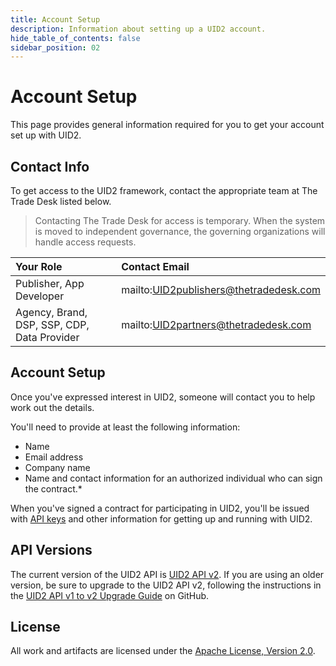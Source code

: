 ```yaml
---
title: Account Setup
description: Information about setting up a UID2 account.
hide_table_of_contents: false
sidebar_position: 02
---
```


# Account Setup

This page provides general information required for you to get your account set up with UID2.

<!-- It includes:

* [Contact Info](#contact-info)
* [Account Setup](#account-setup)
* [API Versions](#api-versions)
* [License](#license)
 -->
## Contact Info

To get access to the UID2 framework, contact the appropriate team at The Trade Desk listed below. 

>Contacting The Trade Desk for access is temporary. When the system is moved to independent governance, the governing organizations will handle access requests.

| Your Role | Contact Email |
| :--- | :--- |
| Publisher, App Developer | mailto:UID2publishers@thetradedesk.com |
| Agency, Brand, DSP, SSP, CDP, Data Provider | mailto:UID2partners@thetradedesk.com |

## Account Setup

Once you've expressed interest in UID2, someone will contact you to help work out the details.

You'll need to provide at least the following information:
* Name
* Email address
* Company name
* Name and contact information for an authorized individual who can sign the contract.*

When you've signed a contract for participating in UID2, you'll be issued with [API keys](gs-api-keys.md) and other information for getting up and running with UID2.


## API Versions

The current version of the UID2 API is [UID2 API v2](../summary-doc-v2.md). If you are using an older version, be sure to upgrade to the UID2 API v2, following the instructions in the [UID2 API v1 to v2 Upgrade Guide](https://github.com/IABTechLab/uid2docs/blob/main/api/v2/upgrades/upgrade-guide.md) on GitHub.

## License

All work and artifacts are licensed under the [Apache License, Version 2.0](http://www.apache.org/licenses/LICENSE-2.0.txt).
